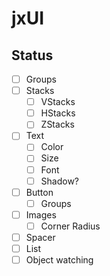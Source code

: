 # jxUI

## Status

- [ ] Groups
- [ ] Stacks
  - [ ] VStacks
  - [ ] HStacks
  - [ ] ZStacks
- [ ] Text
  - [ ] Color
  - [ ] Size
  - [ ] Font
  - [ ] Shadow?
- [ ] Button
  - [ ] Groups
- [ ] Images
  - [ ] Corner Radius
- [ ] Spacer
- [ ] List
- [ ] Object watching
